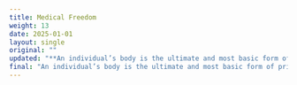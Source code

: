 ```yaml
---
title: Medical Freedom
weight: 13
date: 2025-01-01
layout: single
original: ""
updated: "**An individual’s body is the ultimate and most basic form of private property and inherently comes with the right to medical freedom including: the right to try, the right to avoid, and full disclosure. No person should be forced, coerced, or cajoled to undergo any healthcare service including vaccinations or experimental medical procedures. We support the fundamental, unalienable right of every individual to fully-informed consent in healthcare decisions. (US Constitution: 9th Amendment. Utah Constitution: Article I, Sections 1 & 7)**"
final: "An individual’s body is the ultimate and most basic form of private property and inherently comes with the right to medical freedom including: the right to try, the right to avoid, and full disclosure. No person should be forced, coerced, or cajoled to undergo any healthcare service including vaccinations or experimental medical procedures. We support the fundamental, unalienable right of every individual to fully-informed consent in healthcare decisions. (US Constitution: 9th Amendment. Utah Constitution: Article I, Sections 1 & 7)"
---
```

